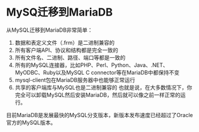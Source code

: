 # MySQ迁移到MariaDB

从MySQL迁移到MariaDB非常简单：
1. 数据和表定义文件（.frm）是二进制兼容的
2. 所有客户端API、协议和结构都是完全一致的
3. 所有文件名、二进制、路径、端口等都是一致的
4. 所有的MySQL连接器，比如PHP、Perl、Python、Java、.NET、MyODBC、Ruby以及MySQL C connector等在MariaDB中都保持不变
5. mysql-client包在MariaDB服务器中也能够正常运行
6. 共享的客户端库与MySQL也是二进制兼容的
也就是说，在大多数情况下，你完全可以卸载MySQL然后安装MariaDB，然后就可以像之前一样正常的运行。

目前MariaDB是发展最快的MySQL分支版本，新版本发布速度已经超过了Oracle官方的MySQL版本。
